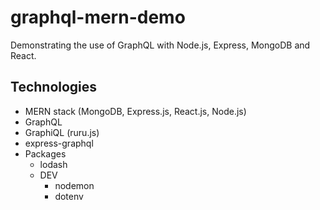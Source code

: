 # graphql-mern-demo
 Demonstrating the use of GraphQL with Node.js, Express, MongoDB and React. 
 
 ## Technologies 
 - MERN stack (MongoDB, Express.js, React.js, Node.js)
 - GraphQL
 - GraphiQL (ruru.js)
 - express-graphql
 - Packages
   - lodash
   - DEV
     - nodemon
     - dotenv 
